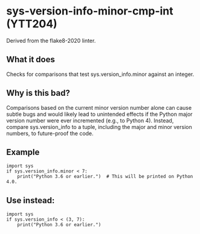 # sys-version-info-minor-cmp-int (YTT204)
Derived from the flake8-2020 linter.
## What it does
Checks for comparisons that test sys.version_info.minor against an integer.
## Why is this bad?
Comparisons based on the current minor version number alone can cause
subtle bugs and would likely lead to unintended effects if the Python
major version number were ever incremented (e.g., to Python 4).
Instead, compare sys.version_info to a tuple, including the major and
minor version numbers, to future-proof the code.
## Example
```
import sys
if sys.version_info.minor < 7:
    print("Python 3.6 or earlier.")  # This will be printed on Python 4.0.
```
## Use instead:
```
import sys
if sys.version_info < (3, 7):
    print("Python 3.6 or earlier.")
```